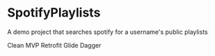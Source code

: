 # SpotifyPlaylists

A demo project that searches spotify for a username's public playlists

Clean MVP
Retrofit
Glide
Dagger
